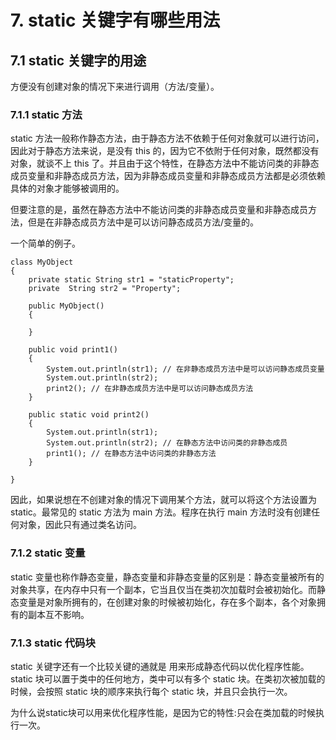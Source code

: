 # 7. static 关键字有哪些用法
## 7.1 static 关键字的用途

方便没有创建对象的情况下来进行调用（方法/变量）。

### 7.1.1 static 方法
static 方法一般称作静态方法，由于静态方法不依赖于任何对象就可以进行访问，因此对于静态方法来说，是没有 this 的，因为它不依附于任何对象，既然都没有对象，就谈不上 this 了。并且由于这个特性，在静态方法中不能访问类的非静态成员变量和非静态成员方法，因为非静态成员变量和非静态成员方法都是必须依赖具体的对象才能够被调用的。

但要注意的是，虽然在静态方法中不能访问类的非静态成员变量和非静态成员方法，但是在非静态成员方法中是可以访问静态成员方法/变量的。

一个简单的例子。
    
    class MyObject
    {
        private static String str1 = "staticProperty";
        private  String str2 = "Property";

        public MyObject()
        {

        }

        public void print1()
        {
            System.out.println(str1); // 在非静态成员方法中是可以访问静态成员变量
            System.out.println(str2);
            print2(); // 在非静态成员方法中是可以访问静态成员方法
        }

        public static void print2()
        {
            System.out.println(str1);
            System.out.println(str2); // 在静态方法中访问类的非静态成员
            print1(); // 在静态方法中访问类的非静态方法
        }

    }

因此，如果说想在不创建对象的情况下调用某个方法，就可以将这个方法设置为 static。最常见的 static 方法为 main 方法。程序在执行 main 方法时没有创建任何对象，因此只有通过类名访问。


### 7.1.2 static 变量
static 变量也称作静态变量，静态变量和非静态变量的区别是：静态变量被所有的对象共享，在内存中只有一个副本，它当且仅当在类初次加载时会被初始化。而静态变量是对象所拥有的，在创建对象的时候被初始化，存在多个副本，各个对象拥有的副本互不影响。

### 7.1.3 static 代码块
static 关键字还有一个比较关键的通就是 用来形成静态代码以优化程序性能。static 块可以置于类中的任何地方，类中可以有多个 static 块。在类初次被加载的时候，会按照 static 块的顺序来执行每个 static 块，并且只会执行一次。

为什么说static块可以用来优化程序性能，是因为它的特性:只会在类加载的时候执行一次。

